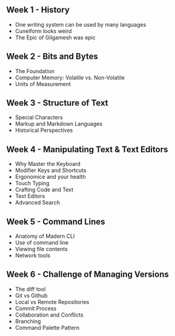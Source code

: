 ## Week 1 - History
- One writing system can be used by many languages
- Cuneiform looks weird
- The Epic of Gilgamesh was epic

## Week 2 - Bits and Bytes
- The Foundation
- Computer Memory: Volatile vs. Non-Volatile
- Units of Measurement

## Week 3 - Structure of Text
- Special Characters
- Markup and Markdown Languages
- Historical Perspectives

## Week 4 - Manipulating Text & Text Editors
- Why Master the Keyboard
- Modifier Keys and Shortcuts
- Ergonomice and your health
- Touch Typing
- Crafting Code and Text
- Text Editors
- Advanced Search

## Week 5 - Command Lines
- Anatomy of Madern CLI
- Use of command line
- Viewing file contents
- Network tools

## Week 6 - Challenge of Managing Versions
- The diff tool
- Git vs Github
- Local vs Remote Repositories
- Commit Process
- Collaboration and Conflicts
- Branching
- Command Palette Pattern

